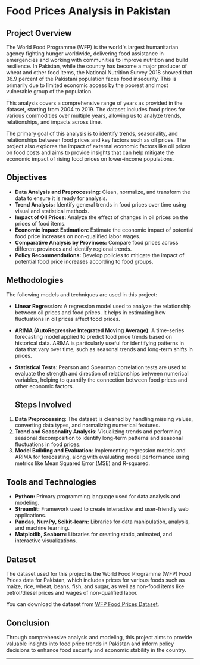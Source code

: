 # Food Prices Analysis in Pakistan

## Project Overview

The World Food Programme (WFP) is the world's largest humanitarian agency fighting hunger worldwide, delivering food assistance in emergencies and working with communities to improve nutrition and build resilience. In Pakistan, while the country has become a major producer of wheat and other food items, the National Nutrition Survey 2018 showed that 36.9 percent of the Pakistani population faces food insecurity. This is primarily due to limited economic access by the poorest and most vulnerable group of the population.

This analysis covers a comprehensive range of years as provided in the dataset, starting from 2004 to 2019. The dataset includes food prices for various commodities over multiple years, allowing us to analyze trends, relationships, and impacts across time.

The primary goal of this analysis is to identify trends, seasonality, and relationships between food prices and key factors such as oil prices. The project also explores the impact of external economic factors like oil prices on food costs and aims to provide insights that can help mitigate the economic impact of rising food prices on lower-income populations.

## Objectives

- **Data Analysis and Preprocessing:** Clean, normalize, and transform the data to ensure it is ready for analysis.
- **Trend Analysis:** Identify general trends in food prices over time using visual and statistical methods.
- **Impact of Oil Prices:** Analyze the effect of changes in oil prices on the prices of food items.
- **Economic Impact Estimation:** Estimate the economic impact of potential food price increases on non-qualified labor wages.
- **Comparative Analysis by Provinces:** Compare food prices across different provinces and identify regional trends.
- **Policy Recommendations:** Develop policies to mitigate the impact of potential food price increases according to food groups.

## Methodologies

The following models and techniques are used in this project:

- **Linear Regression**: A regression model used to analyze the relationship between oil prices and food prices. It helps in estimating how fluctuations in oil prices affect food prices.
- **ARIMA (AutoRegressive Integrated Moving Average)**: A time-series forecasting model applied to predict food price trends based on historical data. ARIMA is particularly useful for identifying patterns in data that vary over time, such as seasonal trends and long-term shifts in prices.
- **Statistical Tests**: Pearson and Spearman correlation tests are used to evaluate the strength and direction of relationships between numerical variables, helping to quantify the connection between food prices and other economic factors.

  ## Steps Involved

1. **Data Preprocessing**: The dataset is cleaned by handling missing values, converting data types, and normalizing numerical features.
2. **Trend and Seasonality Analysis**: Visualizing trends and performing seasonal decomposition to identify long-term patterns and seasonal fluctuations in food prices.
3. **Model Building and Evaluation**: Implementing regression models and ARIMA for forecasting, along with evaluating model performance using metrics like Mean Squared Error (MSE) and R-squared.

## Tools and Technologies

- **Python:** Primary programming language used for data analysis and modeling.
- **Streamlit:** Framework used to create interactive and user-friendly web applications.
- **Pandas, NumPy, Scikit-learn:** Libraries for data manipulation, analysis, and machine learning.
- **Matplotlib, Seaborn:** Libraries for creating static, animated, and interactive visualizations.

## Dataset

The dataset used for this project is the World Food Programme (WFP) Food Prices data for Pakistan, which includes prices for various foods such as maize, rice, wheat, beans, fish, and sugar, as well as non-food items like petrol/diesel prices and wages of non-qualified labor.

You can download the dataset from [WFP Food Prices Dataset](https://data.humdata.org/dataset/wfp-food-prices-for-pakistan).

## Conclusion

Through comprehensive analysis and modeling, this project aims to provide valuable insights into food price trends in Pakistan and inform policy decisions to enhance food security and economic stability in the country.

---
